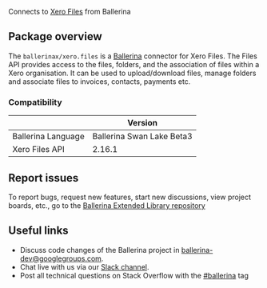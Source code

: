 Connects to [Xero Files](https://developer.xero.com/documentation/api/files/overview) from Ballerina

## Package overview
The `ballerinax/xero.files` is a [Ballerina](https://ballerina.io/) connector for Xero Files.
The Files API provides access to the files, folders, and the association of files within a Xero organisation. It can be used to upload/download files, manage folders and associate files to invoices, contacts, payments etc.

### Compatibility
|                    | Version                   |
|--------------------|---------------------------|
| Ballerina Language | Ballerina Swan Lake Beta3 | 
| Xero Files API     | 2.16.1                    |

## Report issues
To report bugs, request new features, start new discussions, view project boards, etc., go to the [Ballerina Extended Library repository](https://github.com/ballerina-platform/ballerina-extended-library)

## Useful links
- Discuss code changes of the Ballerina project in [ballerina-dev@googlegroups.com](mailto:ballerina-dev@googlegroups.com).
- Chat live with us via our [Slack channel](https://ballerina.io/community/slack/).
- Post all technical questions on Stack Overflow with the [#ballerina](https://stackoverflow.com/questions/tagged/ballerina) tag